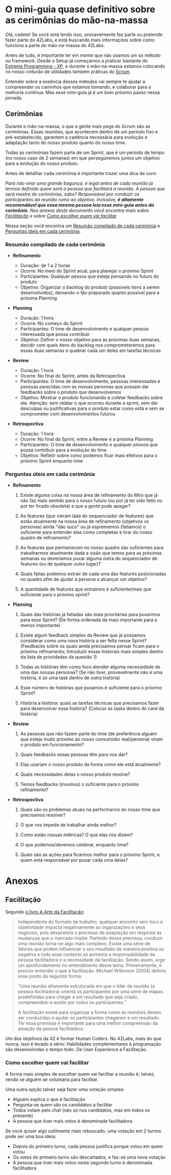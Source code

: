 # O mini-guia quase definitivo sobre as cerimônias do mão-na-massa

Olá, cadete! Se você está lendo isso, provavelmente faz parte ou pretende fazer parte do 42Labs, e está buscando mais informações sobre como funciona a parte do mão-na-massa do 42Labs.

Antes de tudo, é importante ter em mente que não usamos um só método ou framework. Desde o Setup já começamos a praticar bastante do [Extreme Programming - XP](https://www.agilealliance.org/glossary/xp), e durante o mão-na-massa estamos colocando no nosso cinturão de utilidades também práticas do [Scrum](https://scrumguides.org/docs/scrumguide/v2020/2020-Scrum-Guide-PortugueseBR-2.0.pdf).

Entender sobre a essência desses métodos vai sempre te ajudar a compreender os caminhos que estamos tomando, e colaborar para a melhoria contínua. Mas esse mini-guia já é um bom próximo passo nessa jornada.

## Cerimônias

Durante o mão-na-massa, o que a gente mais pega do Scrum são as cerimônias. Essas reuniões, que acontecem dentro de um período fixo e pré-estabelecido, garantem a cadência necessária para evolução e adaptação tanto do nosso produto quanto do nosso time.

Todas as cerimônias fazem parte de um Sprint, que é um período de tempo (no nosso caso de 2 semanas) em que perseguiremos juntos um objetivo para a evolução do nosso produto.

Antes de detalhar cada cerimônia é importante trazer uma dica de ouro:

*Para não virar uma grande bagunça, é legal antes de cada reunião já termos definido quem será a pessoa que facilitará a reunião. A pessoa que será mestre de cerimônias, sabe? Responsável por conduzir os participantes da reunião rumo ao objetivo. Inclusive, **é altamente recomendável que essa mesma pessoa leia esse mini-guia antes da cerimônia**. Nos anexos deste documento você encontra mais sobre [Facilitação](#facilitação) e sobre [Como escolher quem vai facilitar](#como-escolher-quem-vai-facilitar)*

Nessa seção você encontra um [Resumão compilado de cada cerimônia](#resumão-compilado-de-cada-cerimônia) e  [Perguntas úteis em cada cerimônia](#perguntas-úteis-em-cada-cerimônia).

### Resumão compilado de cada cerimônia

- **Refinamento**
	- Duração: de 1 a 2 horas
	- Ocorre: No meio do Sprint atual, para planejar o próximo Sprint
	- Participantes: Qualquer pessoa que esteja pensando no futuro do produto
	- Objetivo: Organizar o backlog do produto (possíveis itens a serem desenvolvidos), deixando-o tão preparado quanto possível para a próxima Planning
	
- **Planning**
	- Duração: 1 hora
	- Ocorre: No começo do Sprint
	- Participantes: O time de desenvolvimento e qualquer pessoa interessada que possa contribuir
	- Objetivo: Definir o nosso objetivo para as próximas duas semanas, decidir com quais itens do backlog nos comprometeremos para essas duas semanas e quebrar cada um deles em tarefas técnicas
	
- **Review**
	- Duração: 1 hora
	- Ocorre: No final do Sprint, antes da Retrospectiva
	- Participantes: O time de desenvolvimento, pessoas interessadas e pessoas parecidas com as nossas personas que possam dar feedbacks sobre o produto que desenvolvemos
	- Objetivo: Mostrar o produto funcionando e coletar feedbacks sobre ele. Atenção: sem relatar o que ocorreu durante a sprint, sem dar desculpas ou justificativas para o produto estar como está e sem se comprometer com desenvolvimentos futuros
	
- **Retrospectiva**
	- Duração: 1 hora
	- Ocorre: No final da Sprint, entre a Review e a próxima Planning
	- Participantes: O time de desenvolvimento e qualquer pessoa que possa contribuir para a evolução do time
	- Objetivo: Refletir sobre como podemos ficar mais efetivos para o próximo Sprint enquanto time

### Perguntas úteis em cada cerimônia

- **Refinamento**
	1. Existe alguma coisa na nossa área de refinamento do Miro que já não faz mais sentido para o nosso futuro (ou por já ter sido feito ou por ter ficado obsoleta) e que a gente pode apagar?

	2. As features (que vieram lááá do sequenciador de features) que estão atualmente na nossa área de refinamento (objetivos vs personas) ainda "dão suco" ou já esprememos (fatiamos) o suficiente para entender elas como completas e tirar do nosso quadro de refinamento?

	3. As features que permanecem no nosso quadro são suficientes para trabalharmos atualmente dada a visão que temos para as próximas semanas ou deveríamos puxar alguma outra do sequenciador de features (ou de qualquer outro lugar)?

	4. Quais fatias podemos extrair de cada uma das features posicionadas no quadro afim de ajudar a persona a alcançar um objetivo?

	5. A quantidade de features que extraimos é suficiente/mais que suficiente para o próximo sprint?

- **Planning**
	1. Quais das histórias já fatiadas são mais prioritárias para puxarmos para esse Sprint? (De forma ordenada da mais importante para a menos importante)

	2. Existe algum feedback simples da Review que já possamos considerar como uma nova história a ser feita nesse Sprint? (Feedbacks sobre os quais ainda precisamos pensar ficam para o próximo refinamento; Introduzir essas histórias mais simples dentro da lista de prioridades da questão 1)

	3. Todas as histórias têm como foco atender alguma necessidade de uma das nossas personas? (Se não tiver, provavelmente não é uma história, é só uma task dentro de outra história)

	4. Esse número de histórias que puxamos é suficiente para o próximo Sprint?

	5. História a história: quais as tarefas técnicas que precisamos fazer para desenvolver essa história? (Colocar as tasks dentro do card da história)

- **Review**
	1. As pessoas que não fazem parte do time (de preferência alguém que esteja muito próximo ao nosso consumidor real/persona) viram o produto em funcionamento?
	
	2. Quais feedbacks essas pessoas têm para nos dar?
	
	3. Elas usariam o nosso produto da forma como ele está atualmente?
	
	4. Quais necessidades delas o nosso produto resolve?
	
	5. Temos feedbacks (insumos) o suficiente para o próximo refinamento?

- **Retrospectiva**
	1. Quais são os problemas atuais na performance do nosso time que precisamos resolver?
	
	2. O que nos impede de trabalhar ainda melhor?
	
	3. Como estão nossas métricas? O que elas nos dizem?
	
	4. O que podemos/devemos celebrar, enquanto time?
	
	6. Quais são as ações para ficarmos melhor para o próximo Sprint, e quem está responsável por puxar cada uma delas?
# Anexos

## Facilitação

Segundo [o livro A Arte da Facilitação](https://leanpub.com/aartedafacilitacao/c/cupom-agile-pub):

> Independente do formato de trabalho, qualquer encontro sem foco e objetividade impacta negativamente as organizações e seus negócios, pois desacelera o processo de adaptação em resposta às mudanças que o mercado impõe. Partindo dessa premissa, conduzir uma reunião torna-se algo mais complexo. Existe uma série de fatores que podem influenciar o seu resultado de maneira positiva ou negativa e todo esse contexto só aumenta a responsabilidade da pessoa facilitadora e a necessidade da facilitação. Sendo assim, urge um aprofundamento no entendimento desse tema. Primeiramente, é preciso entender o que é facilitação. Michael Wilkinson (2004) definiu esse ponto da seguinte forma:
>
> “Uma reunião altamente estruturada em que o líder da reunião (a pessoa facilitadora) orienta os participantes por uma série de etapas predefinidas para chegar a um resultado que seja criado, compreendido e aceito por todos os participantes.”
>
> A facilitação existe para organizar a forma como as reuniões devem ser conduzidas e ajudar os participantes chegarem a um resultado. Ter essa premissa é importante para uma melhor compreensão da atuação da pessoa facilitadora.

Um dos objetivos da 42 é formar Human Coders. No 42Labs, mais do que nunca, isso é levado a sério: Habilidades complementares à programação são desenvolvidas o tempo todo. De User Experience a Facilitação.

### Como escolher quem vai facilitar

A forma mais simples de escolher quem vai facilitar a reunião é, talvez, vendo se alguém se voluntaria para facilitar.

Uma outra opção talvez seja fazer uma votação simples:

- Alguém explica o que é facilitação
- Pergunta-se quem são os candidatos a facilitar
- Todos votam pelo chat (não só nos candidatos, mas em todos os presente)
- A pessoa que tiver mais votos é denominada facilitadora

Se você quiser algo sutilmente mais rebuscado, uma votação em 2 turnos pode ser uma boa ideia:

- Depois do primeiro turno, cada pessoa justifica porque votou em quem votou
- Os votos do primeiro turno são descartados, e faz-se uma nova votação
- A pessoa que tiver mais votos neste segundo turno é denominada facilitadora

